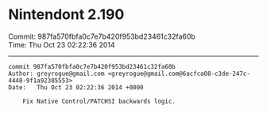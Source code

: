 # Nintendont 2.190
Commit: 987fa570fbfa0c7e7b420f953bd23461c32fa60b  
Time: Thu Oct 23 02:22:36 2014   

-----

```
commit 987fa570fbfa0c7e7b420f953bd23461c32fa60b
Author: greyrogue@gmail.com <greyrogue@gmail.com@6acfca08-c3de-247c-4448-9f1a92385553>
Date:   Thu Oct 23 02:22:36 2014 +0000

    Fix Native Control/PATCHSI backwards logic.
```
